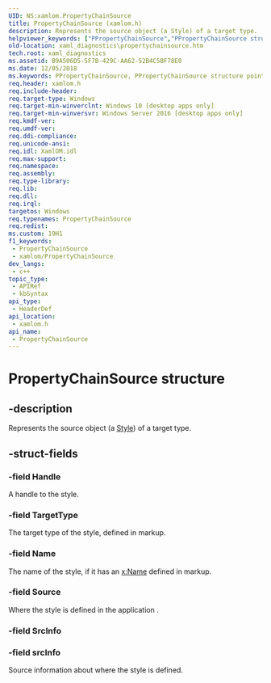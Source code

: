 ```yaml
---
UID: NS:xamlom.PropertyChainSource
title: PropertyChainSource (xamlom.h)
description: Represents the source object (a Style) of a target type.
helpviewer_keywords: ["PPropertyChainSource","PPropertyChainSource structure pointer","PropertyChainSource","PropertyChainSource structure","xaml_diagnostics.propertychainsource","xamlom/PPropertyChainSource","xamlom/PropertyChainSource"]
old-location: xaml_diagnostics\propertychainsource.htm
tech.root: xaml_diagnostics
ms.assetid: B9A506D5-5F7B-429C-AA62-52B4C5BF78E0
ms.date: 12/05/2018
ms.keywords: PPropertyChainSource, PPropertyChainSource structure pointer, PropertyChainSource, PropertyChainSource structure, xaml_diagnostics.propertychainsource, xamlom/PPropertyChainSource, xamlom/PropertyChainSource
req.header: xamlom.h
req.include-header: 
req.target-type: Windows
req.target-min-winverclnt: Windows 10 [desktop apps only]
req.target-min-winversvr: Windows Server 2016 [desktop apps only]
req.kmdf-ver: 
req.umdf-ver: 
req.ddi-compliance: 
req.unicode-ansi: 
req.idl: XamlOM.idl
req.max-support: 
req.namespace: 
req.assembly: 
req.type-library: 
req.lib: 
req.dll: 
req.irql: 
targetos: Windows
req.typenames: PropertyChainSource
req.redist: 
ms.custom: 19H1
f1_keywords:
 - PropertyChainSource
 - xamlom/PropertyChainSource
dev_langs:
 - c++
topic_type:
 - APIRef
 - kbSyntax
api_type:
 - HeaderDef
api_location:
 - xamlom.h
api_name:
 - PropertyChainSource
---
```


# PropertyChainSource structure


## -description

Represents the source object (a <a href="https://docs.microsoft.com/uwp/api/windows.ui.xaml.style">Style</a>) of a target type.

## -struct-fields

### -field Handle

A handle to the style.

### -field TargetType

The target type of the style, defined in markup.

### -field Name

The name of the style, if it has an <a href="https://docs.microsoft.com/windows/uwp/xaml-platform/x-name-attribute">x:Name</a> defined in markup.

### -field Source

Where the style is defined in the application .

### -field SrcInfo

### -field srcInfo

Source information about where the style is defined.

